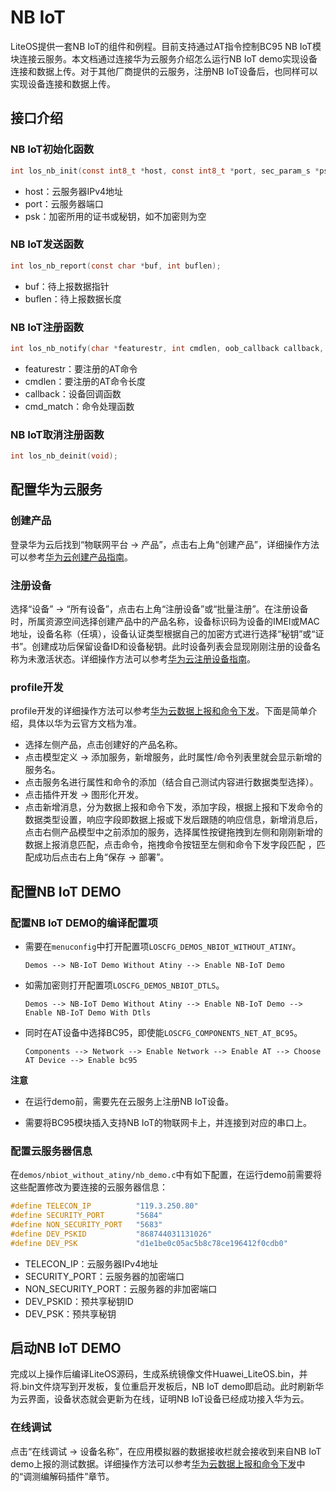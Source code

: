 # NB IoT

LiteOS提供一套NB IoT的组件和例程。目前支持通过AT指令控制BC95 NB IoT模块连接云服务。本文档通过连接华为云服务介绍怎么运行NB IoT demo实现设备连接和数据上传。对于其他厂商提供的云服务，注册NB IoT设备后，也同样可以实现设备连接和数据上传。

## 接口介绍

### NB IoT初始化函数
```c
int los_nb_init(const int8_t *host, const int8_t *port, sec_param_s *psk);
```
- host：云服务器IPv4地址
- port：云服务器端口
- psk：加密所用的证书或秘钥，如不加密则为空

### NB IoT发送函数
```c
int los_nb_report(const char *buf, int buflen);
```
- buf：待上报数据指针
- buflen：待上报数据长度

### NB IoT注册函数
```c
int los_nb_notify(char *featurestr, int cmdlen, oob_callback callback, oob_cmd_match cmd_match);
```
- featurestr：要注册的AT命令
- cmdlen：要注册的AT命令长度
- callback：设备回调函数
- cmd_match：命令处理函数

### NB IoT取消注册函数
```c
int los_nb_deinit(void);
```

## 配置华为云服务

### 创建产品

登录华为云后找到“物联网平台 -> 产品”，点击右上角“创建产品”，详细操作方法可以参考<a href="https://support.huaweicloud.com/usermanual-iothub/iot_01_0054.html" target="_blank">华为云创建产品指南</a>。

### 注册设备

选择“设备” -> “所有设备”，点击右上角“注册设备”或“批量注册”。在注册设备时，所属资源空间选择创建产品中的产品名称，设备标识码为设备的IMEI或MAC地址，设备名称（任填），设备认证类型根据自己的加密方式进行选择“秘钥”或“证书”。创建成功后保留设备ID和设备秘钥。此时设备列表会显现刚刚注册的设备名称为未激活状态。详细操作方法可以参考<a href="https://support.huaweicloud.com/usermanual-iothub/iot_01_0028.html" target="_blank">华为云注册设备指南</a>。

### profile开发

profile开发的详细操作方法可以参考<a href="https://support.huaweicloud.com/devg-iothub/iot_02_0008.html#ZH-CN_TOPIC_0222727076__section12289612132715" target="_blank">华为云数据上报和命令下发</a>。下面是简单介绍，具体以华为云官方文档为准。

- 选择左侧产品，点击创建好的产品名称。
- 点击模型定义 -> 添加服务，新增服务，此时属性/命令列表里就会显示新增的服务名。
- 点击服务名进行属性和命令的添加（结合自己测试内容进行数据类型选择）。
- 点击插件开发 -> 图形化开发。
- 点击新增消息，分为数据上报和命令下发，添加字段，根据上报和下发命令的数据类型设置，响应字段即数据上报或下发后跟随的响应信息，新增消息后，点击右侧产品模型中之前添加的服务，选择属性按键拖拽到左侧和刚刚新增的数据上报消息匹配，点击命令，拖拽命令按钮至左侧和命令下发字段匹配 ，匹配成功后点击右上角“保存 -> 部署”。

## 配置NB IoT DEMO

### 配置NB IoT DEMO的编译配置项

-  需要在`menuconfig`中打开配置项`LOSCFG_DEMOS_NBIOT_WITHOUT_ATINY`。
   ```
   Demos --> NB-IoT Demo Without Atiny --> Enable NB-IoT Demo
   ```
-  如需加密则打开配置项`LOSCFG_DEMOS_NBIOT_DTLS`。
   ```
   Demos --> NB-IoT Demo Without Atiny --> Enable NB-IoT Demo --> Enable NB-IoT Demo With Dtls
   ```
-  同时在AT设备中选择BC95，即使能`LOSCFG_COMPONENTS_NET_AT_BC95`。
   ```
   Components --> Network --> Enable Network --> Enable AT --> Choose AT Device --> Enable bc95
   ```

**注意**

-  在运行demo前，需要先在云服务上注册NB IoT设备。

-  需要将BC95模块插入支持NB IoT的物联网卡上，并连接到对应的串口上。

### 配置云服务器信息

在`demos/nbiot_without_atiny/nb_demo.c`中有如下配置，在运行demo前需要将这些配置修改为要连接的云服务器信息：
```c
#define TELECON_IP          "119.3.250.80"
#define SECURITY_PORT       "5684"
#define NON_SECURITY_PORT   "5683"
#define DEV_PSKID           "868744031131026"
#define DEV_PSK             "d1e1be0c05ac5b8c78ce196412f0cdb0"
```
- TELECON_IP：云服务器IPv4地址
- SECURITY_PORT：云服务器的加密端口
- NON_SECURITY_PORT：云服务器的非加密端口
- DEV_PSKID：预共享秘钥ID
- DEV_PSK：预共享秘钥

## 启动NB IoT DEMO

完成以上操作后编译LiteOS源码，生成系统镜像文件Huawei_LiteOS.bin，并将.bin文件烧写到开发板，复位重启开发板后，NB IoT demo即启动。此时刷新华为云界面，设备状态就会更新为在线，证明NB IoT设备已经成功接入华为云。

### 在线调试

点击“在线调试 -> 设备名称”，在应用模拟器的数据接收栏就会接收到来自NB IoT demo上报的测试数据。详细操作方法可以参考<a href="https://support.huaweicloud.com/devg-iothub/iot_02_0008.html#ZH-CN_TOPIC_0222727076__section12289612132715" target="_blank">华为云数据上报和命令下发</a>中的“调测编解码插件”章节。